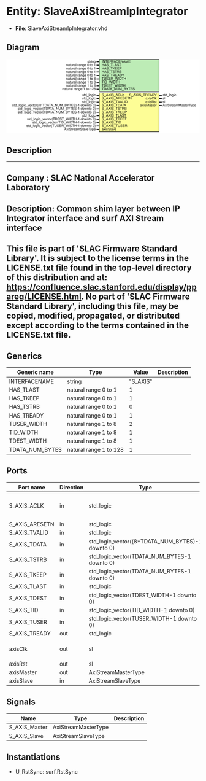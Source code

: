 # Entity: SlaveAxiStreamIpIntegrator

- **File**: SlaveAxiStreamIpIntegrator.vhd
## Diagram

![Diagram](SlaveAxiStreamIpIntegrator.svg "Diagram")
## Description

-----------------------------------------------------------------------------
 Company    : SLAC National Accelerator Laboratory
-----------------------------------------------------------------------------
 Description: Common shim layer between IP Integrator interface and surf AXI Stream interface
-----------------------------------------------------------------------------
 This file is part of 'SLAC Firmware Standard Library'.
 It is subject to the license terms in the LICENSE.txt file found in the
 top-level directory of this distribution and at:
    https://confluence.slac.stanford.edu/display/ppareg/LICENSE.html.
 No part of 'SLAC Firmware Standard Library', including this file,
 may be copied, modified, propagated, or distributed except according to
 the terms contained in the LICENSE.txt file.
-----------------------------------------------------------------------------
## Generics

| Generic name    | Type                   | Value    | Description |
| --------------- | ---------------------- | -------- | ----------- |
| INTERFACENAME   | string                 | "S_AXIS" |             |
| HAS_TLAST       | natural range 0 to 1   | 1        |             |
| HAS_TKEEP       | natural range 0 to 1   | 1        |             |
| HAS_TSTRB       | natural range 0 to 1   | 0        |             |
| HAS_TREADY      | natural range 0 to 1   | 1        |             |
| TUSER_WIDTH     | natural range 1 to 8   | 2        |             |
| TID_WIDTH       | natural range 1 to 8   | 1        |             |
| TDEST_WIDTH     | natural range 1 to 8   | 1        |             |
| TDATA_NUM_BYTES | natural range 1 to 128 | 1        |             |
## Ports

| Port name      | Direction | Type                                             | Description                        |
| -------------- | --------- | ------------------------------------------------ | ---------------------------------- |
| S_AXIS_ACLK    | in        | std_logic                                        | IP Integrator AXI Stream Interface |
| S_AXIS_ARESETN | in        | std_logic                                        |                                    |
| S_AXIS_TVALID  | in        | std_logic                                        |                                    |
| S_AXIS_TDATA   | in        | std_logic_vector((8*TDATA_NUM_BYTES)-1 downto 0) |                                    |
| S_AXIS_TSTRB   | in        | std_logic_vector(TDATA_NUM_BYTES-1 downto 0)     |                                    |
| S_AXIS_TKEEP   | in        | std_logic_vector(TDATA_NUM_BYTES-1 downto 0)     |                                    |
| S_AXIS_TLAST   | in        | std_logic                                        |                                    |
| S_AXIS_TDEST   | in        | std_logic_vector(TDEST_WIDTH-1 downto 0)         |                                    |
| S_AXIS_TID     | in        | std_logic_vector(TID_WIDTH-1 downto 0)           |                                    |
| S_AXIS_TUSER   | in        | std_logic_vector(TUSER_WIDTH-1 downto 0)         |                                    |
| S_AXIS_TREADY  | out       | std_logic                                        |                                    |
| axisClk        | out       | sl                                               | SURF AXI Stream Interface          |
| axisRst        | out       | sl                                               |                                    |
| axisMaster     | out       | AxiStreamMasterType                              |                                    |
| axisSlave      | in        | AxiStreamSlaveType                               |                                    |
## Signals

| Name          | Type                | Description |
| ------------- | ------------------- | ----------- |
| S_AXIS_Master | AxiStreamMasterType |             |
| S_AXIS_Slave  | AxiStreamSlaveType  |             |
## Instantiations

- U_RstSync: surf.RstSync
